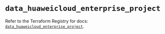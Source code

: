 # `data_huaweicloud_enterprise_project`

Refer to the Terraform Registry for docs: [`data_huaweicloud_enterprise_project`](https://registry.terraform.io/providers/huaweicloud/huaweicloud/1.71.1/docs/data-sources/enterprise_project).

